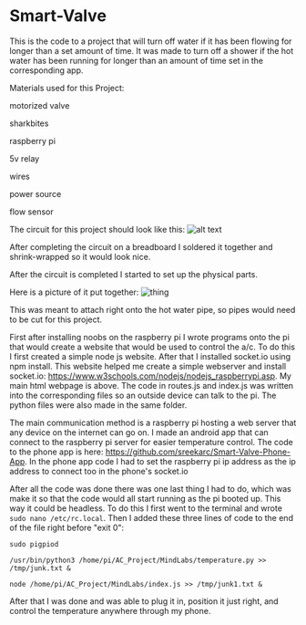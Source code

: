 # Smart-Valve

This is the code to a project that will turn off water if it has been flowing for longer than a set amount of time. It was made to turn off a shower if the hot water has been running for longer than an amount of time set in the corresponding app. 

Materials used for this Project:

motorized valve

sharkbites

raspberry pi

5v relay

wires

power source

flow sensor

The circuit for this project should look like this:
![alt text](https://cdn.instructables.com/FEL/FXOD/J7MFSVLB/FELFXODJ7MFSVLB.LARGE.jpg)

After completing the circuit on a breadboard I soldered it together and shrink-wrapped so it would look nice.

After the circuit is completed I started to set up the physical parts.

Here is a picture of it put together:
![thing](https://user-images.githubusercontent.com/15959693/62497302-8ded3580-b7a9-11e9-83d8-7b21d625c3b7.jpg)

This was meant to attach right onto the hot water pipe, so pipes would need to be cut for this project.

First after installing noobs on the raspberry pi I wrote programs onto the pi that would create a website that would be used to control the a/c. To do this I first created a simple node js website. After that I installed socket.io using npm install. This website helped me create a simple webserver and install socket.io: https://www.w3schools.com/nodejs/nodejs_raspberrypi.asp. My main html webpage is above. The code in routes.js and index.js was written into the corresponding files so an outside device can talk to the pi. The python files were also made in the same folder.

The main communication method is a raspberry pi hosting a web server that any device on the internet can go on. I made an android app that can connect to the raspberry pi server for easier temperature control. The code to the phone app is here: https://github.com/sreekarc/Smart-Valve-Phone-App. In the phone app code I had to set the raspberry pi ip address as the ip address to connect too in the phone's socket.io

After all the code was done there was one last thing I had to do, which was make it so that the code would all start running as the pi booted up. This way it could be headless. To do this I first went to the terminal and wrote `sudo nano /etc/rc.local`. Then I added these three lines of code to the end of the file right before "exit 0":

`sudo pigpiod`

`/usr/bin/python3 /home/pi/AC_Project/MindLabs/temperature.py >> /tmp/junk.txt &`

`node /home/pi/AC_Project/MindLabs/index.js >> /tmp/junk1.txt &`

After that I was done and was able to plug it in, position it just right, and control the temperature anywhere through my phone.
